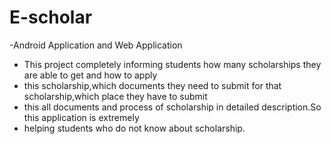 # E-scholar
-Android Application and Web Application
  - This project completely informing students how many scholarships they are able to get and how to apply
  - this scholarship,which documents they need to submit for that scholarship,which place they have to submit
  - this all documents and process of scholarship in detailed description.So this application is extremely
  - helping students who do not know about scholarship.
